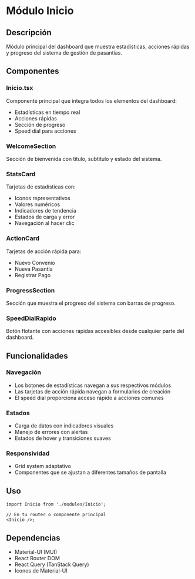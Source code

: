 # Módulo Inicio

## Descripción

Módulo principal del dashboard que muestra estadísticas, acciones rápidas y progreso del sistema de gestión de pasantías.

## Componentes

### Inicio.tsx

Componente principal que integra todos los elementos del dashboard:

- Estadísticas en tiempo real
- Acciones rápidas
- Sección de progreso
- Speed dial para acciones

### WelcomeSection

Sección de bienvenida con título, subtítulo y estado del sistema.

### StatsCard

Tarjetas de estadísticas con:

- Iconos representativos
- Valores numéricos
- Indicadores de tendencia
- Estados de carga y error
- Navegación al hacer clic

### ActionCard

Tarjetas de acción rápida para:

- Nuevo Convenio
- Nueva Pasantía
- Registrar Pago

### ProgressSection

Sección que muestra el progreso del sistema con barras de progreso.

### SpeedDialRapido

Botón flotante con acciones rápidas accesibles desde cualquier parte del dashboard.

## Funcionalidades

### Navegación

- Los botones de estadísticas navegan a sus respectivos módulos
- Las tarjetas de acción rápida navegan a formularios de creación
- El speed dial proporciona acceso rápido a acciones comunes

### Estados

- Carga de datos con indicadores visuales
- Manejo de errores con alertas
- Estados de hover y transiciones suaves

### Responsividad

- Grid system adaptativo
- Componentes que se ajustan a diferentes tamaños de pantalla

## Uso

```tsx
import Inicio from './modules/Inicio';

// En tu router o componente principal
<Inicio />;
```

## Dependencias

- Material-UI (MUI)
- React Router DOM
- React Query (TanStack Query)
- Iconos de Material-UI
